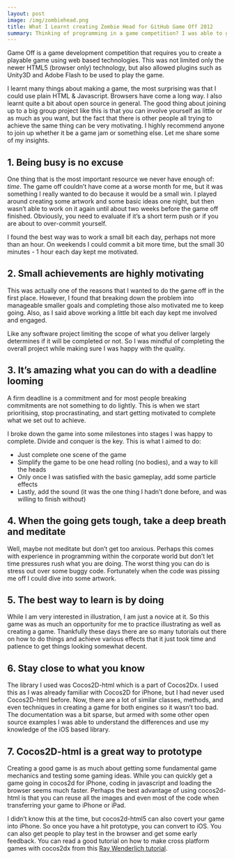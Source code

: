 ```yaml
---
layout: post
image: /img/zombiehead.png
title: What I Learnt creating Zombie Head for GitHub Game Off 2012
summary: Thinking of programming in a game competition? I was able to get a simple game working with Cocos2D using HTML and Javascript. Here are some lessons learnt during GitHub Game Off last November.
---
```



Game Off is a game development competition that requires you to create a playable game using web based technologies. This was not limited only the newer HTML5 (browser only) technology, but also allowed plugins such as Unity3D and Adobe Flash to be used to play the game.

I learnt many things about making a game, the most surprising was that I could use plain HTML & Javascript. Browsers have come a long way. I also learnt quite a bit about open source in general. The good thing about joining up to a big group project like this is that you can involve yourself as little or as much as you want, but the fact that there is other people all trying to achieve the same thing can be very motivating. I highly recommend anyone to join up whether it be a game jam or something else. Let me share some of my insights.

## 1. Being busy is no excuse
One thing that is the most important resource we never have enough of: *time*. The game off couldn’t have come at a worse month for me, but it was something I really wanted to do because it would be a small win. I played around creating some artwork and some basic ideas one night, but then wasn’t able to work on it again until about two weeks before the game off finished. Obviously, you need to evaluate if it’s a short term push or if you are about to over-commit yourself.

I found the best way was to work a small bit each day, perhaps not more than an hour. On weekends I could commit a bit more time, but the small 30 minutes - 1 hour each day kept me motivated.

## 2. Small achievements are highly motivating
This was actually one of the reasons that I wanted to do the game off in the first place. However, I found that breaking down the problem into manageable smaller goals and completing those also motivated me to keep going. Also, as I said above working a little bit each day kept me involved and engaged.

Like any software project limiting the scope of what you deliver largely determines if it will be completed or not. So I was mindful of completing the overall project while making sure I was happy with the quality.

## 3. It’s amazing what you can do with a deadline looming
A firm deadline is a commitment and for most people breaking commitments are not something to do lightly. This is when we start prioritising, stop procrastinating, and start getting motivated to complete what we set out to achieve.

I broke down the game into some milestones into stages I was happy to complete. Divide and conquer is the  key. This is what I aimed to do:

 * Just complete one scene of the game
 * Simplify the game to be one head rolling (no bodies), and a way to kill the heads
 * Only once I was satisfied with the basic gameplay, add some particle effects
 * Lastly, add the sound (it was the one thing I hadn’t done before, and was willing to finish without)

## 4. When the going gets tough, take a deep breath and meditate
Well, maybe not meditate but don’t get too anxious. Perhaps this comes with experience in programming within the corporate world but don’t let time pressures rush what you are doing. The worst thing you can do is stress out over some buggy code. Fortunately when the code was pissing me off I could dive into some artwork.

## 5. The best way to learn is by doing
While I am very interested in illustration, I am just a novice at it. So this game was as much an opportunity for me to practice illustrating as well as creating a game. Thankfully these days there are so many tutorials out there on how to do things and achieve various effects that it just took time and patience to get things looking somewhat decent.

## 6. Stay close to what you know
The library I used was Cocos2D-html which is a part of Cocos2Dx. I used this as I was already familiar with Cocos2D for iPhone, but I had never used Cocos2D-html before. Now, there are a lot of similar classes, methods, and even techniques in creating a game for both engines so it wasn’t too bad. The documentation was a bit sparse, but armed with some other open source examples I was able to understand the differences and use my knowledge of the iOS based library.

## 7. Cocos2D-html is a great way to prototype
Creating a good game is as much about getting some fundamental game mechanics and testing some gaming ideas. While you can quickly get a game going in cocos2d for iPhone, coding in javascript and loading the browser seems much faster. Perhaps the best advantage of using cocos2d-html is that you can reuse all the images and even most of the code when transferring your game to iPhone or iPad.

I didn’t know this at the time, but cocos2d-html5 can also covert your game into iPhone. So once you have a hit prototype, you can convert to iOS. You can also get people to play test in the browser and get some early feedback. You can read a good tutorial on how to make cross platform games with cocos2dx from this [Ray Wenderlich tutorial](http://www.raywenderlich.com/32970/how-to-make-a-cross-platform-game-with-cocos2d-javascript-tutorial-getting-started).
